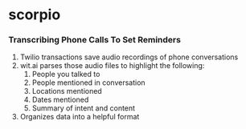 # scorpio
### Transcribing Phone Calls To Set Reminders

1. Twilio transactions save audio recordings of phone conversations
2. wit.ai parses those audio files to highlight the following:
    1. People you talked to
    2. People mentioned in conversation
    3. Locations mentioned
    4. Dates mentioned
    5. Summary of intent and content
3. Organizes data into a helpful format
